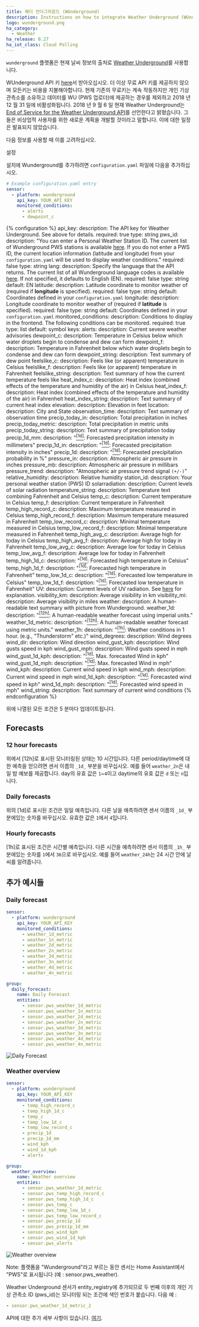 ```yaml
---
title: 웨더 언더그라운드 (WUnderground)
description: Instructions on how to integrate Weather Underground (WUnderground) Weather within Home Assistant.
logo: wunderground.png
ha_category:
  - Weather
ha_release: 0.27
ha_iot_class: Cloud Polling
---
```


`wunderground` 플랫폼은 현재 날씨 정보의 출처로 [Weather Underground](https://www.wunderground.com/)를 사용합니다.

<div class='note warning'>

WUnderground API 키 [here](https://www.wunderground.com/weather/api)서 받아오십시오. 더 이상 무료 API 키를 제공하지 않으며 모든키는 비용을 지불해야합니다. 현재 기존의 무료키는 계속 작동하지만 개인 기상 관측소를 소유하고 데이터를 WU (PWS 업로더)에 제공하는 경우를 제외하고 2018 년 12 월 31 일에 비활성화됩니다. 2018 년 9 월 6 일 현재 Weather Underground는 [End of Service for the Weather Underground API](https://apicommunity.wunderground.com/weatherapi/topics/end-of-service-for-the-weather-underground-api)를 선언한다고 밝혔습니다. 그들은 비상업적 사용자를 위한 새로운 계획을 개발할 것이라고 말합니다. 이에 대한 일정은 발표되지 않았습니다.

다음 정보를 사용할 때 이를 고려하십시오.

</div>

설정

설치에 Wunderground를 추가하려면 `configuration.yaml` 파일에 다음을 추가하십시오.

```yaml
# Example configuration.yaml entry
sensor:
  - platform: wunderground
    api_key: YOUR_API_KEY
    monitored_conditions:
      - alerts
      - dewpoint_c
```

{% configuration %}
api_key:
  description: The API key for Weather Underground. See above for details.
  required: true
  type: string
pws_id:
  description: "You can enter a Personal Weather Station ID. The current list of Wunderground PWS stations is available [here](https://www.wunderground.com/weatherstation/ListStations.asp). If you do not enter a PWS ID, the current location information (latitude and longitude) from your `configuration.yaml` will be used to display weather conditions."
  required: false
  type: string
lang:
  description: Specify the language that the API returns. The current list of all Wunderground language codes is available [here](https://www.wunderground.com/weather/api/d/docs?d=language-support). If not specified, it defaults to English (EN).
  required: false
  type: string
  default: EN
latitude:
  description: Latitude coordinate to monitor weather of (required if **longitude** is specified).
  required: false
  type: string
  default: Coordinates defined in your `configuration.yaml`
longitude:
  description: Longitude coordinate to monitor weather of (required if **latitude** is specified).
  required: false
  type: string
  default: Coordinates defined in your `configuration.yaml`
monitored_conditions:
  description: Conditions to display in the frontend. The following conditions can be monitored.
  required: true
  type: list
  default: symbol
  keys:
    alerts:
      description: Current severe weather advisories
    dewpoint_c:
      description: Temperature in Celsius below which water droplets begin to condense and dew can form
    dewpoint_f:
      description: Temperature in Fahrenheit below which water droplets begin to condense and dew can form
    dewpoint_string:
      description: Text summary of dew point
    feelslike_c:
      description: Feels like (or apparent) temperature in Celsius
    feelslike_f:
      description: Feels like (or apparent) temperature in Fahrenheit
    feelslike_string:
      description: Text summary of how the current temperature feels like
    heat_index_c:
      description: Heat index (combined effects of the temperature and humidity of the air) in Celsius
    heat_index_f:
      description: Heat index (combined effects of the temperature and humidity of the air) in Fahrenheit
    heat_index_string:
      description: Text summary of current heat index
    elevation:
      description: Elevation in feet
    location:
      description: City and State
    observation_time:
      description: Text summary of observation time
    precip_today_in:
      description: Total precipitation in inches
    precip_today_metric:
      description: Total precipitation in metric units
    precip_today_string:
      description: Text summary of precipitation today
    precip_1d_mm:
      description: "[<sup>[1d]</sup>](#1d): Forecasted precipitation intensity in millimeters"
    precip_1d_in:
      description: "[<sup>[1d]</sup>](#1d): Forecasted precipitation intensity in inches"
    precip_1d:
      description: "[<sup>[1d]</sup>](#1d): Forecasted precipitation probability in %"
    pressure_in:
      description: Atmospheric air pressure in inches
    pressure_mb:
      description: Atmospheric air pressure in millibars
    pressure_trend:
      description: "Atmospheric air pressure trend signal `(+/-)`"
    relative_humidity:
      description: Relative humidity
    station_id:
      description: Your personal weather station (PWS) ID
    solarradiation:
      description: Current levels of solar radiation
    temperature_string:
      description: Temperature text combining Fahrenheit and Celsius
    temp_c:
      description: Current temperature in Celsius
    temp_f:
      description: Current temperature in Fahrenheit
    temp_high_record_c:
      description: Maximum temperature measured in Celsius
    temp_high_record_f:
      description: Maximum temperature measured in Fahrenheit
    temp_low_record_c:
      description: Minimal temperature measured in Celsius
    temp_low_record_f:
      description: Minimal temperature measured in Fahrenheit
    temp_high_avg_c:
      description: Average high for today in Celsius
    temp_high_avg_f:
      description: Average high for today in Fahrenheit
    temp_low_avg_c:
      description: Average low for today in Celsius
    temp_low_avg_f:
      description: Average low for today in Fahrenheit
    temp_high_1d_c:
      description: "[<sup>[1d]</sup>](#1d): Forecasted high temperature in Celsius"
    temp_high_1d_f:
      description: "[<sup>[1d]</sup>](#1d): Forecasted high temperature in Fahrenheit"
    temp_low_1d_c:
      description: "[<sup>[1d]</sup>](#1d): Forecasted low temperature in Celsius"
    temp_low_1d_f:
      description: "[<sup>[1d]</sup>](#1d): Forecasted low temperature in Fahrenheit"
    UV:
      description: Current levels of UV radiation. See [here](https://www.wunderground.com/resources/health/uvindex.asp) for explanation.
    visibility_km:
      description: Average visibility in km
    visibility_mi:
      description: Average visibility in miles
    weather:
      description: A human-readable text summary with picture from Wunderground.
    weather_1d:
      description: "[<sup>[12h]</sup>](#12h): A human-readable weather forecast using imperial units."
    weather_1d_metric:
      description: "[<sup>[12h]</sup>](#12h): A human-readable weather forecast using metric units."
    weather_1h:
      description: "[<sup>[1h]</sup>](#1h): Weather conditions in 1 hour. (e.g., \"Thunderstorm\" etc.)"
    wind_degrees:
      description: Wind degrees
    wind_dir:
      description: Wind direction
    wind_gust_kph:
      description: Wind gusts speed in kph
    wind_gust_mph:
      description: Wind gusts speed in mph
    wind_gust_1d_kph:
      description: "[<sup>[1d]</sup>](#1d): Max. forecasted Wind in kph"
    wind_gust_1d_mph:
      description: "[<sup>[1d]</sup>](#1d): Max. forecasted Wind in mph"
    wind_kph:
      description: Current wind speed in kph
    wind_mph:
      description: Current wind speed in mph
    wind_1d_kph:
      description: "[<sup>[1d]</sup>](#1d): Forecasted wind speed in kph"
    wind_1d_mph:
      description: "[<sup>[1d]</sup>](#1d): Forecasted wind speed in mph"
    wind_string:
      description: Text summary of current wind conditions
{% endconfiguration %}

위에 나열된 모든 조건은 5 분마다 업데이트됩니다.

## Forecasts

### 12 hour forecasts

위에서 <a name="12h">[12h]</a>로 표시된 모니터링된 상태는 10 시간입니다. 다른 period/daytime에 대한 예측을 얻으려면 센서 이름의 `_1d_` 부분을 바꾸십시오. 예를 들어 `weather_2n`은 내일 밤 예보를 제공합니다. day의 유효 값은 `1`~`4`이고 daytime의 유효 값은 `d` 또는 `n`입니다.

### Daily forecasts

위의 <a name="1d">[1d]</a>로 표시된 조건은 일일 예측입니다. 다른 날을 예측하려면 센서 이름의 `_1d_` 부분에있는 숫자를 바꾸십시오. 유효한 값은 `1`에서 `4`입니다.

### Hourly forecasts

<a name="1h">[1h]</a>로 표시된 조건은 시간별 예측입니다. 다른 시간을 예측하려면 센서 이름의 `_1h_` 부분에있는 숫자를 `1`에서 `36`으로 바꾸십시오. 예를 들어 `weather_24h`는 24 시간 안에 날씨를 알려줍니다.

## 추가 예시들

### Daily forecast

```yaml
sensor:
  - platform: wunderground
    api_key: YOUR_API_KEY
    monitored_conditions:
      - weather_1d_metric
      - weather_1n_metric
      - weather_2d_metric
      - weather_2n_metric
      - weather_3d_metric
      - weather_3n_metric
      - weather_4d_metric
      - weather_4n_metric

group:
  daily_forecast:
    name: Daily Forecast
    entities:
      - sensor.pws_weather_1d_metric
      - sensor.pws_weather_1n_metric
      - sensor.pws_weather_2d_metric
      - sensor.pws_weather_2n_metric
      - sensor.pws_weather_3d_metric
      - sensor.pws_weather_3n_metric
      - sensor.pws_weather_4d_metric
      - sensor.pws_weather_4n_metric
```

![Daily Forecast](/images/screenshots/wunderground_daily_forecast.png)

### Weather overview

```yaml
sensor:
  - platform: wunderground
    api_key: YOUR_API_KEY
    monitored_conditions:
      - temp_high_record_c
      - temp_high_1d_c
      - temp_c
      - temp_low_1d_c
      - temp_low_record_c
      - precip_1d
      - precip_1d_mm
      - wind_kph
      - wind_1d_kph
      - alerts

group:
  weather_overview:
    name: Weather overview
    entities:
      - sensor.pws_weather_1d_metric
      - sensor.pws_temp_high_record_c
      - sensor.pws_temp_high_1d_c
      - sensor.pws_temp_c
      - sensor.pws_temp_low_1d_c
      - sensor.pws_temp_low_record_c
      - sensor.pws_precip_1d
      - sensor.pws_precip_1d_mm
      - sensor.pws_wind_kph
      - sensor.pws_wind_1d_kph
      - sensor.pws_alerts
```

![Weather overview](/images/screenshots/wunderground_weather_overview.png)

<div class='note warning'>
Note: 플랫폼을 "Wunderground"라고 부르는 동안 센서는 Home Assistant에서 "PWS"로 표시됩니다 (예 : sensor.pws_weather).
</div>

Weather Underground 센서가 entity_registry에 추가되므로 두 번째 이후의 개인 기상 관측소 ID (pws_id)는 모니터링 되는 조건에 색인 번호가 붙습니다. 다음 예 : 

```yaml
- sensor.pws_weather_1d_metric_2
```

API에 대한 추가 세부 사항이 있습니다. [여기](https://www.wunderground.com/weather/api/d/docs).
